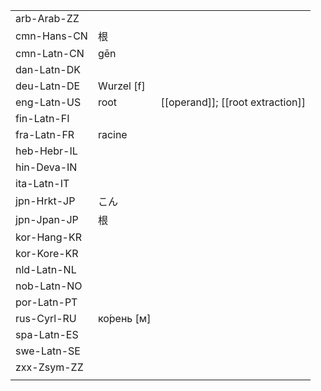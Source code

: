 | | | |
|-|-|-|
| arb-Arab-ZZ |  |  |
| cmn-Hans-CN | 根 |  |
| cmn-Latn-CN | gēn |  |
| dan-Latn-DK |  |  |
| deu-Latn-DE | Wurzel [f] |  |
| eng-Latn-US | root | [[operand]]; [[root extraction]] |
| fin-Latn-FI |  |  |
| fra-Latn-FR | racine |  |
| heb-Hebr-IL |  |  |
| hin-Deva-IN |  |  |
| ita-Latn-IT |  |  |
| jpn-Hrkt-JP | こん |  |
| jpn-Jpan-JP | 根 |  |
| kor-Hang-KR |  |  |
| kor-Kore-KR |  |  |
| nld-Latn-NL |  |  |
| nob-Latn-NO |  |  |
| por-Latn-PT |  |  |
| rus-Cyrl-RU | ко́рень [м] |  |
| spa-Latn-ES |  |  |
| swe-Latn-SE |  |  |
| zxx-Zsym-ZZ |  |  |
|  |  |  |